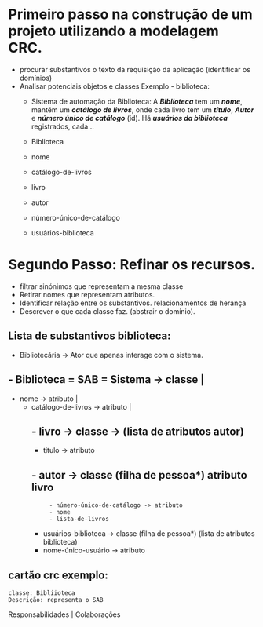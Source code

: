 # Primeiro passo na construção de um projeto utilizando a modelagem CRC.

 - procurar substantivos o texto da requisição da aplicação (identificar os domínios)
 - Analisar potenciais objetos e classes
Exemplo -  biblioteca:
   - Sistema de automação da Biblioteca: A **_Biblioteca_** tem um **_nome_**, mantém um _**catálogo de livros**_, 
     onde cada livro tem um **_título_**, **_Autor_** e **_número único de catálogo_** (id). 
     Há **_usuários da biblioteca_** registrados, cada...

   - Biblioteca
   - nome
   - catálogo-de-livros
   - livro
   - autor
   - número-único-de-catálogo
   - usuários-biblioteca

# Segundo Passo: Refinar os recursos.
 - filtrar sinónimos que representam a mesma classe
 - Retirar nomes que representam atributos.
 - Identificar relação entre os substantivos. relacionamentos de herança
 - Descrever o que cada classe faz. (abstrair o domínio).

## Lista de substantivos biblioteca:
- Bibliotecária -> Ator que apenas interage com o sistema.

 ## - Biblioteca = SAB = Sistema -> classe |
  - nome -> atributo                   |
    - catálogo-de-livros -> atributo     |
      ## - livro -> classe -> (lista de atributos autor)
        - titulo -> atributo 
        ## - autor -> classe (filha de pessoa*) atributo livro
               - número-único-de-catálogo -> atributo
               - nome
               - lista-de-livros        
      - usuários-biblioteca -> classe (filha de pessoa*) (lista de atributos biblioteca)   
      - nome-único-usuário ->  atributo

## cartão crc exemplo:
    classe: Bibliioteca
    Descrição: representa o SAB
Responsabilidades | Colaborações

 
 
 
